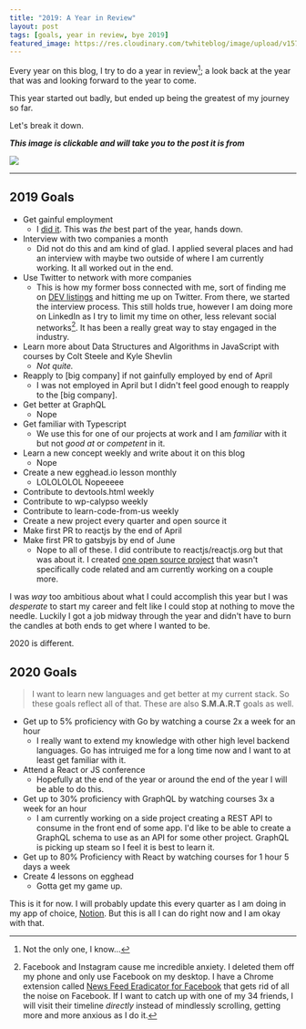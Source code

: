 ```yaml
---
title: "2019: A Year in Review"
layout: post
tags: [goals, year in review, bye 2019]
featured_image: https://res.cloudinary.com/twhiteblog/image/upload/v1577165045/year-in-review_vpswkn.jpg
---
```


Every year on this blog, I try to do a year in review[^1]; a look back at the year that was and looking forward to the year to come.

This year started out badly, but ended up being the greatest of my journey so far.

Let's break it down.

***This image is clickable and will take you to the post it is from***

<a href="https://tiffanywhite.dev/2018/12/06/end-of-year-goals"><img src="https://res.cloudinary.com/twhiteblog/image/upload/v1577165999/screencapture-tiffanywhite-dev-2018-12-06-end-of-year-goals-2019-12-24-00_36_03_1_lslxij.png"></a>

---

## 2019 Goals

* Get gainful employment
  * I [did it](https://tiffanywhite.dev/2019/07/03/goal-completed/). This was *the* best part of the year, hands down.
* Interview with two companies a month
  * Did not do this and am kind of glad. I applied several places and had an interview with maybe two outside of where I am currently working. It all worked out in the end.
* Use Twitter to network with more companies
  * This is how my former boss connected with me, sort of finding me on [DEV listings](https://dev.to/listings) and hitting me up on Twitter. From there, we started the interview process. This still holds true, however I am doing more on LinkedIn as I try to limit my time on other, less relevant social networks[^2]. It has been a really great way to stay engaged in the industry.
* Learn more about Data Structures and Algorithms in JavaScript with courses by Colt Steele and Kyle Shevlin
  * *Not quite.*
* Reapply to [big company] if not gainfully employed by end of April
  * I was not employed in April but I didn't feel good enough to reapply to the [big company].
* Get better at GraphQL
  * Nope
* Get familiar with Typescript
  * We use this for one of our projects at work and I am *familiar* with it but not *good at* or *competent* in it.
* Learn a new concept weekly and write about it on this blog
  * Nope
* Create a new egghead.io lesson monthly
  * LOLOLOLOL Nopeeeee
* Contribute to devtools.html weekly
* Contribute to wp-calypso weekly
* Contribute to learn-code-from-us weekly
* Create a new project every quarter and open source it
* Make first PR to reactjs by the end of April
* Make first PR to gatsbyjs by end of June
  * Nope to all of these. I did contribute to reactjs/reactjs.org but that was about it. I created [one open source project](https://github.com/twhite96/js-dev-reads) that wasn't specifically code related and am currently working on a couple more.

I was *way* too ambitious about what I could accomplish this year but I was *desperate* to start my career and felt like I could stop at nothing to move the needle. Luckily I got a job midway through the year and didn't have to burn the candles at both ends to get where I wanted to be.

2020 is different.

## 2020 Goals

> I want to learn new languages and get better at my current stack. So these goals reflect all of that. These are also **S.M.A.R.T** goals as well.

* Get up to 5% proficiency with Go by watching a course 2x a week for an hour
  * I really want to extend my knowledge with other high level backend languages. Go has intruiged me for a long time now and I want to at least get familiar with it.
* Attend a React or JS conference
  * Hopefully at the end of the year or around the end of the year I will be able to do this.
* Get up to 30% proficiency with GraphQL by watching courses 3x a week for an hour
  * I am currently working on a side project creating a REST API to consume in the front end of some app. I'd like to be able to create a GraphQL schema to use as an API for some other project. GraphQL is picking up steam so I feel it is best to learn it.
* Get up to 80% Proficiency with React by watching courses for 1 hour 5 days a week
* Create 4 lessons on egghead
  * Gotta get my game up.

This is it for now. I will probably update this every quarter as I am doing in my app of choice, [Notion](https://www.notion.so/). But this is all I can do right now and I am okay with that.

[^1]: Not the only one, I know...
[^2]: Facebook and Instagram cause me incredible anxiety. I deleted them off my phone and only use Facebook on my desktop. I have a Chrome extension called [News Feed Eradicator for Facebook](https://chrome.google.com/webstore/detail/news-feed-eradicator-for/fjcldmjmjhkklehbacihaiopjklihlgg?hl=en) that gets rid of all the noise on Facebook. If I want to catch up with one of my 34 friends, I will visit their timeline *directly* instead of mindlessly scrolling, getting more and more anxious as I do it.
